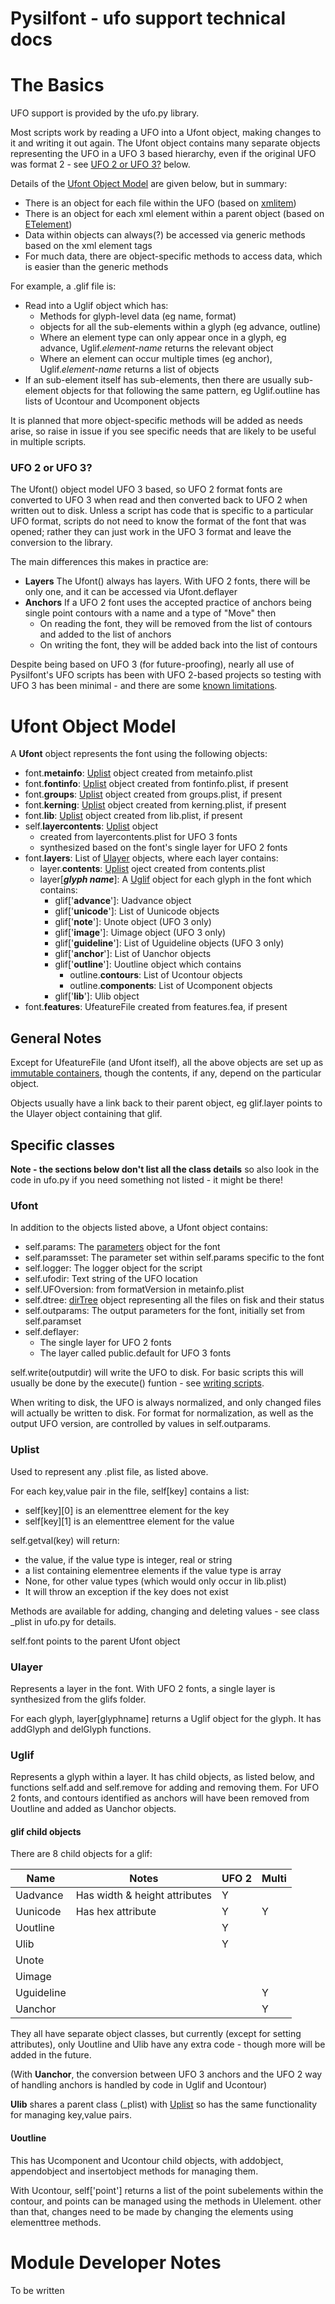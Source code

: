 # Pysilfont - ufo support technical docs

# The Basics

UFO support is provided by the ufo.py library.

Most scripts work by reading a UFO into a Ufont object, making changes to it and writing it out again.  The Ufont object contains many separate objects representing the UFO in a UFO 3 based hierarchy, even if the original UFO was format 2 - see [UFO 2 or UFO 3?](#ufo-2-or-ufo-3-) below.

Details of the [Ufont Object Model](#ufont-object-model) are given below, but in summary:

- There is an object for each file within the UFO (based on [xmlitem](technical.md#etutil.py))
- There is an object for each xml element within a parent object (based on [ETelement](technical.md#etutil.py))
- Data within objects can always(?) be accessed via generic methods based on the xml element tags
- For much data, there are object-specific methods to access data, which is easier than the generic methods

For example, a .glif file is:
- Read into a Uglif object which has:
  - Methods for glyph-level data (eg name, format)
  - objects for all the sub-elements within a glyph (eg advance, outline)
  - Where an element type can only appear once in a glyph, eg advance, Uglif.*element-name* returns the relevant object
  - Where an element can occur multiple times (eg anchor), Uglif.*element-name* returns a list of objects
- If an sub-element itself has sub-elements, then there are usually sub-element objects for that following the same pattern, eg Uglif.outline has lists of Ucontour and Ucomponent objects

It is planned that more object-specific methods will be added as needs arise, so raise in issue if you see specific needs that are likely to be useful in multiple scripts.



### UFO 2 or UFO 3?

The Ufont() object model UFO 3 based, so UFO 2 format fonts are converted to UFO 3 when read and then converted back to UFO 2 when written out to disk.  Unless a script has code that is specific to a particular UFO format, scripts do not need to know the format of the font that was opened; rather they can just work in the UFO 3 format and leave the conversion to the library.

The main differences this makes in practice are:
- **Layers** The Ufont() always has layers. With UFO 2 fonts, there will be only one, and it can be accessed via Ufont.deflayer
- **Anchors** If a UFO 2 font uses the accepted practice of anchors being single point contours with a name and a type of "Move" then
  - On reading the font, they will be removed from the list of contours and added to the list of anchors
  - On writing the font, they will be added back into the list of contours

Despite being based on UFO 3 (for future-proofing), nearly all use of Pysilfont's UFO scripts has been with UFO 2-based projects so testing with UFO 3 has been minimal - and there are some [known limitations](docs.md#known-limitations).


# Ufont Object Model

A **Ufont** object represents the font using the following objects:

- font.**metainfo**: [Uplist](#uplist) object created from metainfo.plist
- font.**fontinfo**: [Uplist](#uplist) object created from fontinfo.plist, if present
- font.**groups**: [Uplist](#uplist) object created from groups.plist, if present
- font.**kerning**: [Uplist](#uplist) object created from kerning.plist, if present
- font.**lib**: [Uplist](#uplist) object created from lib.plist, if present
- self.**layercontents**: [Uplist](#uplist) object
  - created from layercontents.plist for UFO 3 fonts
  - synthesized based on the font's single layer for UFO 2 fonts
- font.**layers**: List of [Ulayer](#ulayer) objects, where each layer contains:
  - layer.**contents**: [Uplist](#uplist) oject created from contents.plist
  - layer[**_glyph name_**]: A [Uglif](#uglif) object for each glyph in the font which contains:
    - glif['**advance**']: Uadvance object
    - glif['**unicode**']: List of Uunicode objects
    - glif['**note**']: Unote object (UFO 3 only)
    - glif['**image**']: Uimage object (UFO 3 only)
    - glif['**guideline**']: List of Uguideline objects (UFO 3 only)
    - glif['**anchor**']: List of Uanchor objects
    - glif['**outline**']: Uoutline object which contains
      - outline.**contours**: List of Ucontour objects
      - outline.**components**: List of Ucomponent objects
    - glif['**lib**']: Ulib object
- font.**features**: UfeatureFile created from features.fea, if present

## General Notes

Except for UfeatureFile (and Ufont itself), all the above objects are set up as [immutable containers](technical.md#immutable-containers), though the contents, if any, depend on the particular object.

Objects usually have a link back to their parent object, eg glif.layer points to the Ulayer object containing that glif.

## Specific classes

**Note - the sections below don't list all the class details** so also look in the code in ufo.py if you need something not listed - it might be there!

### Ufont

In addition to the objects listed above, a Ufont object contains:
- self.params: The [parameters](parameters.md) object for the font
- self.paramsset: The parameter set within self.params specific to the font
- self.logger: The logger object for the script
- self.ufodir: Text string of the UFO location
- self.UFOversion: from formatVersion in metainfo.plist
- self.dtree: [dirTree](technical.md#dirtree) object representing all the files on fisk and their status
- self.outparams: The output parameters for the font, initially set from self.paramset
- self.deflayer:
  - The single layer for UFO 2 fonts
  - The layer called public.default for UFO 3 fonts

self.write(outputdir) will write the UFO to disk.  For basic scripts this will usually be done by the execute() funtion - see [writing scripts](technical.md#writing-scripts).

When writing to disk, the UFO is always normalized, and only changed files will actually be written to disk.  For format for normalization, as well as the output UFO version, are controlled by values in self.outparams.

### Uplist

Used to represent any .plist file, as listed above.

For each key,value pair in the file, self[key] contains a list:
- self[key][0] is an elementtree element for the key
- self[key][1] is an elementtree element for the value

self.getval(key) will return:
- the value, if the value type is integer, real or string
- a list containing elementree elements if the value type is array
- None, for other value types (which would only occur in lib.plist)
- It will throw an exception if the key does not exist

Methods are available for adding, changing and deleting values - see class \_plist in ufo.py for details.

self.font points to the parent Ufont object

### Ulayer

Represents a layer in the font.  With UFO 2 fonts, a single layer is synthesized from the glifs folder.

For each glyph, layer[glyphname] returns a Uglif object for the glyph.  It has addGlyph and delGlyph functions.

### Uglif

Represents a glyph within a layer.  It has child objects, as listed below, and functions self.add and self.remove for adding and removing them.  For UFO 2 fonts, and contours identified as anchors will have been removed from Uoutline and added as Uanchor objects.

#### glif child objects

There are 8 child objects for a glif:

| Name | Notes | UFO 2 | Multi |
| ---- | -------------------------------- | --- | --- |
| Uadvance | Has width & height attributes | Y |  |
| Uunicode | Has hex attribute | Y | Y |
| Uoutline |  | Y |  |
| Ulib |  | Y | |
| Unote |  | | |
| Uimage |  | | |
| Uguideline |  | | Y |
| Uanchor |  | | Y |

They all have separate object classes, but currently (except for setting attributes), only Uoutline and Ulib have any extra code - though more will be added in the future.

(With **Uanchor**, the conversion between UFO 3 anchors and the UFO 2 way of handling anchors is handled by code in Uglif and Ucontour)

**Ulib** shares a parent class (\_plist) with [Uplist](#uplist) so has the same functionality for managing key,value pairs.

#### Uoutline

This has Ucomponent and Ucontour child objects, with addobject, appendobject and insertobject methods for managing them.

With Ucontour, self['point'] returns a list of the point subelements within the contour, and points can be managed using the methods in Ulelement.  other than that, changes need to be made by changing the elements using elementtree methods.

# Module Developer Notes

To be written

